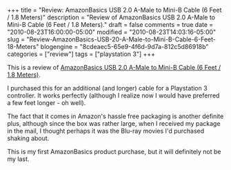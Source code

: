 +++
title = "Review: AmazonBasics USB 2.0 A-Male to Mini-B Cable (6 Feet / 1.8 Meters)"
description = "Review of AmazonBasics USB 2.0 A-Male to Mini-B Cable (6 Feet / 1.8 Meters)."
draft = false
comments = true
date = "2010-08-23T16:00:00-05:00"
modified = "2010-08-23T14:03:16-05:00"
slug = "Review-AmazonBasics-USB-20-A-Male-to-Mini-B-Cable-6-Feet-18-Meters"
blogengine = "8cdeaec5-65e9-4f6d-9d7a-812c5d86918b"
categories = ["review"]
tags = ["playstation 3"]
+++

<div class="note">
<p>This is a review of <a rel="external" href="http://www.amazon.com/gp/product/B001TH7GUK?tag=strivinglifen-20">AmazonBasics USB 2.0 A-Male to Mini-B Cable (6 Feet / 1.8 Meters)</a>.</p>
</div>
<p>I purchased this for an additional (and longer) cable for a Playstation 3 controller. It works perfectly (although I realize now I would have preferred a few feet longer - oh well).</p>
<p>The fact that it comes in Amazon's hassle free packaging is another definite plus, although since the box was rather large, when I received my package in the mail, I thought perhaps it was the Blu-ray movies I'd purchased shaking about.</p>
<p>This is my first AmazonBasics product purchase, but it will definitely not be my last.</p>
